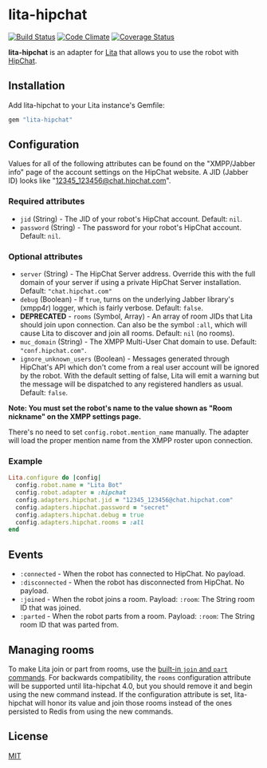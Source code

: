 # lita-hipchat

[![Build Status](https://travis-ci.org/jimmycuadra/lita-hipchat.png?branch=master)](https://travis-ci.org/jimmycuadra/lita-hipchat)
[![Code Climate](https://codeclimate.com/github/jimmycuadra/lita-hipchat.png)](https://codeclimate.com/github/jimmycuadra/lita-hipchat)
[![Coverage Status](https://coveralls.io/repos/jimmycuadra/lita-hipchat/badge.png)](https://coveralls.io/r/jimmycuadra/lita-hipchat)

**lita-hipchat** is an adapter for [Lita](https://github.com/jimmycuadra/lita) that allows you to use the robot with [HipChat](https://www.hipchat.com/).

## Installation

Add lita-hipchat to your Lita instance's Gemfile:

``` ruby
gem "lita-hipchat"
```

## Configuration

Values for all of the following attributes can be found on the "XMPP/Jabber info" page of the account settings on the HipChat website. A JID (Jabber ID) looks like "12345_123456@chat.hipchat.com".

### Required attributes

* `jid` (String) - The JID of your robot's HipChat account. Default: `nil`.
* `password` (String) - The password for your robot's HipChat account. Default: `nil`.

### Optional attributes

* `server` (String) - The HipChat Server address. Override this with the full domain of your server if using a private HipChat Server installation. Default: `"chat.hipchat.com"`
* `debug` (Boolean) - If `true`, turns on the underlying Jabber library's (xmpp4r) logger, which is fairly verbose. Default: `false`.
* **DEPRECATED** - `rooms` (Symbol, Array<String>) - An array of room JIDs that Lita should join upon connection. Can also be the symbol `:all`, which will cause Lita to discover and join all rooms. Default: `nil` (no rooms).
* `muc_domain` (String) - The XMPP Multi-User Chat domain to use. Default: `"conf.hipchat.com"`.
* `ignore_unknown_users` (Boolean) - Messages generated through HipChat's API which don't come from a real user account will be ignored by the robot. With the default setting of false, Lita will emit a warning but the message will be dispatched to any registered handlers as usual. Default: `false`.

**Note: You must set the robot's name to the value shown as "Room nickname" on the XMPP settings page.**

There's no need to set `config.robot.mention_name` manually. The adapter will load the proper mention name from the XMPP roster upon connection.

### Example

``` ruby
Lita.configure do |config|
  config.robot.name = "Lita Bot"
  config.robot.adapter = :hipchat
  config.adapters.hipchat.jid = "12345_123456@chat.hipchat.com"
  config.adapters.hipchat.password = "secret"
  config.adapters.hipchat.debug = true
  config.adapters.hipchat.rooms = :all
end
```

## Events

* `:connected` - When the robot has connected to HipChat. No payload.
* `:disconnected` - When the robot has disconnected from HipChat. No payload.
* `:joined` - When the robot joins a room. Payload: `:room`: The String room ID that was joined.
* `:parted` - When the robot parts from a room. Payload: `:room`: The String room ID that was parted from.

## Managing rooms

To make Lita join or part from rooms, use the [built-in `join` and `part` commands](http://docs.lita.io/getting-started/usage/#managing-rooms). For backwards compatibility, the `rooms` configuration attribute will be supported until lita-hipchat 4.0, but you should remove it and begin using the new command instead. If the configuration attribute is set, lita-hipchat will honor its value and join those rooms instead of the ones persisted to Redis from using the new commands.

## License

[MIT](http://opensource.org/licenses/MIT)
